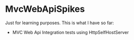 # MvcWebApiSpikes # 

Just for learning purposes. This is what I have so far:

- MVC Web Api Integration tests using HttpSelfHostServer
